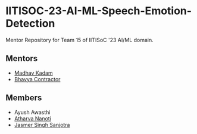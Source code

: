 # IITISOC-23-AI-ML-Speech-Emotion-Detection
Mentor Repository for Team 15 of IITISoC '23 AI/ML domain.

## Mentors

- [Madhav Kadam](https://github.com/madhaviit)
- [Bhavya Contractor](https://github.com/bhavyacontractor)

## Members

- Ayush Awasthi
- [Atharva Nanoti](https://github.com/nanotcodes)
- [Jasmer Singh Sanjotra](https://github.com/TheAlphaJas)
